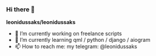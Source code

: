 ### Hi there 👋

**leonidussaks/leonidussaks**

- 🔭 I’m currently working on freelance scripts
- 🌱 I’m currently learning qml / python / django / aiogram
- 📫 How to reach me: my telegram: @leonidussaks
